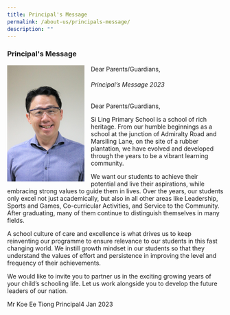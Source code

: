 ```yaml
---
title: Principal's Message
permalink: /about-us/principals-message/
description: ""
---
```

### Principal's Message

<img src="/images/About%20Us/slpsprincipal.png" style="width:180px;height:270px;margin-right:15px;" align = "left">  Dear Parents/Guardians,

###### Principal’s Message 2023

Dear Parents/Guardians,

Si Ling Primary School is a school of rich heritage. From our humble beginnings as a school at the junction of Admiralty Road and Marsiling Lane, on the site of a rubber plantation, we have evolved and developed through the years to be a vibrant learning community.

We want our students to achieve their potential and live their aspirations, while embracing strong values to guide them in lives. Over the years, our students only excel not just academically, but also in all other areas like Leadership, Sports and Games, Co-curricular Activities, and Service to the Community. After graduating, many of them continue to distinguish themselves in many fields. 

A school culture of care and excellence is what drives us to keep reinventing our programme to ensure relevance to our students in this fast changing world. We instill growth mindset in our students so that they understand the values of effort and persistence in improving the level and frequency of their achievements.

We would like to invite you to partner us in the exciting growing years of your child’s schooling life. Let us work alongside you to develop the future leaders of our nation.

Mr Koe Ee Tiong
Principal4 Jan 2023